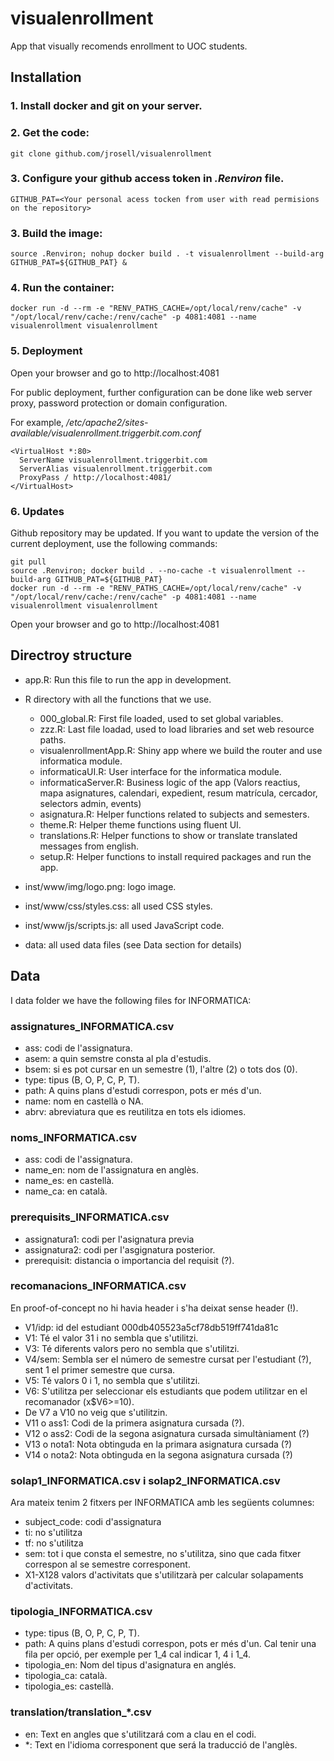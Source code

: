 # visualenrollment

App that visually recomends enrollment to UOC students.

## Installation

### 1. Install docker and git on your server.

### 2. Get the code:

```
git clone github.com/jrosell/visualenrollment
```

### 3. Configure your github access token in *.Renviron* file.

```
GITHUB_PAT=<Your personal acess tocken from user with read permisions on the repository>
```

### 3. Build the image:

```
source .Renviron; nohup docker build . -t visualenrollment --build-arg GITHUB_PAT=${GITHUB_PAT} &
```

### 4. Run the container:

```
docker run -d --rm -e "RENV_PATHS_CACHE=/opt/local/renv/cache" -v "/opt/local/renv/cache:/renv/cache" -p 4081:4081 --name visualenrollment visualenrollment
```

### 5. Deployment

Open your browser and go to http://localhost:4081

For public deployment, further configuration can be done like web server proxy, password protection or domain configuration.

For example, */etc/apache2/sites-available/visualenrollment.triggerbit.com.conf*

```
<VirtualHost *:80>
  ServerName visualenrollment.triggerbit.com
  ServerAlias visualenrollment.triggerbit.com
  ProxyPass / http://localhost:4081/
</VirtualHost>
```

### 6. Updates

Github repository may be updated. If you want to update the version of the current deployment, use the following commands:

```
git pull
source .Renviron; docker build . --no-cache -t visualenrollment --build-arg GITHUB_PAT=${GITHUB_PAT} 
docker run -d --rm -e "RENV_PATHS_CACHE=/opt/local/renv/cache" -v "/opt/local/renv/cache:/renv/cache" -p 4081:4081 --name visualenrollment visualenrollment
```

Open your browser and go to http://localhost:4081


## Directroy structure


* app.R: Run this file to run the app in development.
* R directory with all the functions that we use.

  * 000_global.R: First file loaded, used to set global variables.
  * zzz.R: Last file loadad, used to load libraries and set web resource paths.
  * visualenrollmentApp.R: Shiny app where we build the router and use informatica module.
  * informaticaUI.R: User interface for the informatica module.
  * informaticaServer.R: Business logic of the app (Valors reactius, mapa asignatures, calendari, expedient, resum matrícula, cercador, selectors admin, events)
  * asignatura.R: Helper functions related to subjects and semesters.
  * theme.R: Helper theme functions using fluent UI.
  * translations.R: Helper functions to show or translate translated messages from english.
  * setup.R: Helper functions to install required packages and run the app.

* inst/www/img/logo.png: logo image.
* inst/www/css/styles.css: all used CSS styles.
* inst/www/js/scripts.js: all used JavaScript code.
* data: all used data files (see Data section for details)


## Data

I data folder we have the following files for INFORMATICA:

### assignatures_INFORMATICA.csv

* ass: codi de l'assignatura.
* asem: a quin semstre consta al pla d'estudis.
* bsem: si es pot cursar en un semestre (1), l'altre (2) o tots dos (0).
* type: tipus (B, O, P, C, P, T).
* path: A quins plans d'estudi correspon, pots er més d'un.
* name: nom en castellà o NA.
* abrv: abreviatura que es reutilitza en tots els idiomes.

### noms_INFORMATICA.csv

* ass: codi de l'assignatura.
* name_en: nom de l'assignatura en anglès.
* name_es: en castellà.
* name_ca: en català.

### prerequisits_INFORMATICA.csv

* assignatura1: codi per l'asignatura previa
* assignatura2: codi per l'asgignatura posterior.
* prerequisit: distancia o importancia del requisit (?).

### recomanacions_INFORMATICA.csv

En proof-of-concept no hi havia header i s'ha deixat sense header (!).

* V1/idp: id del estudiant 000db405523a5cf78db519ff741da81c
* V1: Té el valor 31 i no sembla que s'utilitzi.
* V3: Té diferents valors pero no sembla que s'utilitzi.
* V4/sem: Sembla ser el número de semestre cursat per l'estudiant (?), sent 1 el primer semestre que cursa. 
* V5: Té valors 0  i 1, no sembla que s'utilitzi.
* V6: S'utilitza per seleccionar els estudiants que podem utilitzar en el recomanador (x$V6>=10).
* De V7 a V10 no veig que s'utilitzin.
* V11 o ass1: Codi de la primera asignatura cursada (?).
* V12 o ass2: Codi de la segona asignatura cursada simultàniament (?)
* V13 o nota1: Nota obtinguda en la primara asignatura cursada (?)
* V14 o nota2: Nota obtinguda en la segona asignatura cursada (?)

### solap1_INFORMATICA.csv i solap2_INFORMATICA.csv

Ara mateix tenim 2 fitxers per INFORMATICA amb les següents columnes:

* subject_code: codi d'assignatura
* ti: no s'utilitza
* tf: no s'utilitza
* sem: tot i que consta el semestre, no s'utilitza, sino que cada fitxer correspon al se semestre corresponent.
* X1-X128 valors d'activitats que s'utilitzarà per calcular solapaments d'activitats.



### tipologia_INFORMATICA.csv

* type: tipus (B, O, P, C, P, T).
* path:  A quins plans d'estudi correspon, pots er més d'un. Cal tenir una fila per opció, per exemple per 1_4 cal indicar 1, 4 i 1_4.
* tipologia_en: Nom del tipus d'asignatura en anglés.
* tipologia_ca: català.
* tipologia_es: castellà.

### translation/translation_*.csv

* en: Text en angles que s'utilitzará com a clau en el codi.
* *: Text en l'idioma corresponent que será la traducció de l'anglès.

